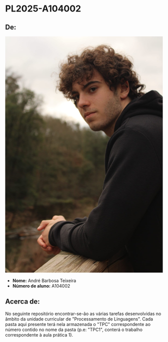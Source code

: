 # PL2025-A104002

## De:
![](foto.jpg)
- **Nome:** André Barbosa Teixeira
- **Número de aluno:** A104002

## Acerca de: ##
No seguinte repositório encontrar-se-ão as várias tarefas desenvolvidas no âmbito da unidade curricular de "Processamento de Linguagens".
Cada pasta aqui presente terá nela armazenada o "TPC" correspondente ao número contido no nome da pasta (p.e: "TPC1", conterá o trabalho correspondente à aula prática 1).
